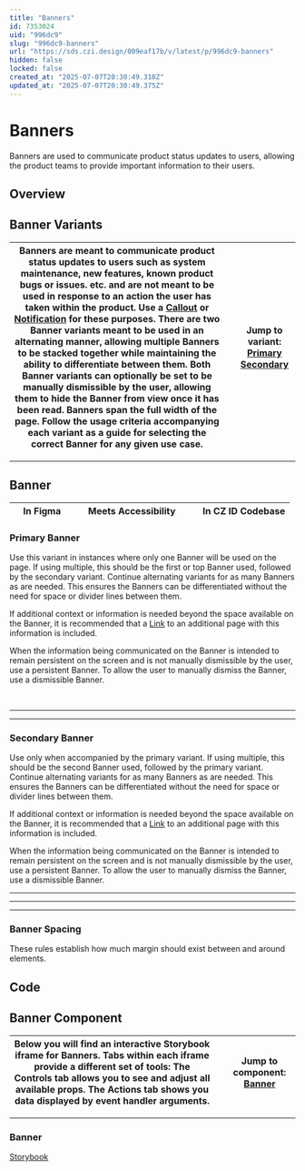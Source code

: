 ```yaml
---
title: "Banners"
id: 7353024
uid: "996dc9"
slug: "996dc9-banners"
url: "https://sds.czi.design/009eaf17b/v/latest/p/996dc9-banners"
hidden: false
locked: false
created_at: "2025-07-07T20:30:49.310Z"
updated_at: "2025-07-07T20:30:49.375Z"
---
```


# Banners

Banners are used to communicate product status updates to users, allowing the product teams to provide important information to their users.

## Overview

## Banner Variants

| Banners are meant to communicate product status updates to users such as system maintenance, new features, known product bugs or issues. etc. and are not meant to be used in response to an action the user has taken within the product. Use a [Callout](https://sds.czi.design/009eaf17b/p/04b2c1) or [Notification](https://sds.czi.design/009eaf17b/p/88f500) for these purposes.  There are two Banner variants meant to be used in an alternating manner, allowing multiple Banners to be stacked together while maintaining the ability to differentiate between them.  Both Banner variants can optionally be set to be manually dismissible by the user, allowing them to hide the Banner from view once it has been read.  Banners span the full width of the page.  Follow the usage criteria accompanying each variant as a guide for selecting the correct Banner for any given use case. |   | **Jump to variant:** [Primary](https://sds.czi.design/009eaf17b/v/0/p/996dc9-banners/t/833e83) [Secondary](https://sds.czi.design/009eaf17b/v/0/p/996dc9-banners/t/395db7) |
| --- | --- | --- |

---

## Banner

|  | In Figma |   |  | Meets Accessibility |   |  | In CZ ID Codebase |
| --- | --- | --- | --- | --- | --- | --- | --- |

### Primary Banner

Use this variant in instances where only one Banner will be used on the page. If using multiple, this should be the first or top Banner used, followed by the secondary variant. Continue alternating variants for as many Banners as are needed. This ensures the Banners can be differentiated without the need for space or divider lines between them.

If additional context or information is needed beyond the space available on the Banner, it is recommended that a [Link](https://sds.czi.design/009eaf17b/p/996240) to an additional page with this information is included.

When the information being communicated on the Banner is intended to remain persistent on the screen and is not manually dismissible by the user, use a persistent Banner. To allow the user to manually dismiss the Banner, use a dismissible Banner.

 

---

---

### Secondary Banner

Use only when accompanied by the primary variant. If using multiple, this should be the second Banner used, followed by the primary variant. Continue alternating variants for as many Banners as are needed. This ensures the Banners can be differentiated without the need for space or divider lines between them.

If additional context or information is needed beyond the space available on the Banner, it is recommended that a [Link](https://sds.czi.design/009eaf17b/p/996240) to an additional page with this information is included.

When the information being communicated on the Banner is intended to remain persistent on the screen and is not manually dismissible by the user, use a persistent Banner. To allow the user to manually dismiss the Banner, use a dismissible Banner.

---

---

---

### Banner Spacing

These rules establish how much margin should exist between and around elements.

## Code

## Banner Component

| Below you will find an interactive Storybook iframe for Banners.  Tabs within each iframe provide a different set of tools: The Controls tab allows you to see and adjust all available props. The Actions tab shows you data displayed by event handler arguments. |   | **Jump to component:** [Banner](https://sds.czi.design/009eaf17b/v/0/p/996dc9-banners/t/41e8c6) |
| --- | --- | --- |

---

### Banner

[Storybook](https://chanzuckerberg.github.io/sci-components/?path=/story/banner--default)

